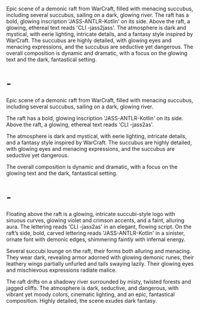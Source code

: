 Epic scene of a demonic raft from WarCraft, filled with menacing succubus, including several succubus, sailing on a
dark,
glowing river. The raft has a bold, glowing inscription 'JASS-ANTLR-Kotlin' on its side. Above the raft, a glowing,
ethereal text reads 'CLI -jass2jass'. The atmosphere is dark and mystical, with eerie lighting, intricate details, and a
fantasy style inspired by WarCraft. The succubus are highly detailed, with glowing eyes and menacing expressions, and
the
succubus are seductive yet dangerous. The overall composition is dynamic and dramatic, with a focus on the glowing text
and the dark, fantastical setting.

# -

Epic scene of a demonic raft from WarCraft, filled with menacing succubus, including several succubus, sailing on a
dark, glowing river.

The raft has a bold, glowing inscription 'JASS-ANTLR-Kotlin' on its side. Above the raft, a
glowing, ethereal text reads 'CLI -jass2as'.

The atmosphere is dark and mystical, with eerie lighting, intricate details, and a fantasy style inspired by WarCraft.
The succubus are highly detailed, with glowing eyes and menacing expressions, and the succubus are seductive yet
dangerous.

The overall composition is dynamic and dramatic, with a focus on the glowing text and the dark, fantastical setting.

# -

Floating above the raft is a glowing, intricate succubi-style logo with sinuous curves, glowing violet and crimson
accents, and a faint, alluring aura. The lettering reads 'CLI -jass2as' in an elegant, flowing script. On the raft’s
side, bold, carved lettering reads 'JASS-ANTLR-Kotlin' in a sinister, ornate font with demonic edges, shimmering faintly
with infernal energy.

Several succubi lounge on the raft, their forms both alluring and menacing. They wear dark, revealing armor adorned with
glowing demonic runes, their leathery wings partially unfurled and tails swaying lazily. Their glowing eyes and
mischievous expressions radiate malice.

The raft drifts on a shadowy river surrounded by misty, twisted forests and jagged cliffs. The atmosphere is dark,
seductive, and dangerous, with vibrant yet moody colors, cinematic lighting, and an epic, fantastical composition.
Highly detailed, the scene exudes dark fantasy.
